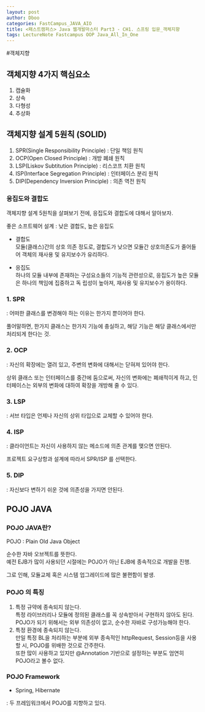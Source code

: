 ```yaml
---
layout: post
author: Dboo
categories: FastCampus_JAVA_AIO
title: <패스트캠퍼스> Java 웹개발마스터 Part3 - CH1. 스프링 입문_객체지향
tags: LectureNote Fastcampus OOP Java_All_In_One
---
```


#객체지향

## 객체지향 4가지 핵심요소

1. 캡슐화
2. 상속
3. 다형성
4. 추상화

## 객체지향 설계 5원칙 (SOLID)

1. SPR(Single Responsibility Principle) : 단일 책임 원칙
2. OCP(Open Closed Principle) : 개방 폐쇄 원칙
3. LSP(Liskov Subtitution Principle) : 리스코프 치환 원칙
4. ISP(Interface Segregation Principle) : 인터페이스 분리 원칙
5. DIP(Dependency Inversion Principle) : 의존 역전 원칙

### 응집도와 결합도

객체지향 설계 5원칙을 살펴보기 전에, 응집도와 결합도에 대해서 알아보자.

좋은 소프트웨어 설계 : 낮은 결합도, 높은 응집도

- 결합도  
모듈(클래스)간의 상호 의존 정도로, 결합도가 낮으면 모듈간 상호의존도가 줄어들어 객체의 재사용 및 유지보수가
유리하다.

- 응집도  
하나의 모듈 내부에 존재하는 구성요소들의 기능적 관련성으로, 응집도가 높은 모듈은 하나의 책임에 집중하고 독
립성이 높아져, 재사용 및 유지보수가 용이하다.

### 1. SPR

: 어떠한 클래스를 변경해야 하는 이유는 한가지 뿐이어야 한다.

풀어말하면, 한가지 클래스는 한가지 기능에 충실하고, 해당 기능은 해당 클래스에서만 처리되게 한다는 것.

### 2. OCP

: 자신의 확장에는 열려 있고, 주변의 변화에 대해서는 닫혀져 있어야 한다.

상위 클래스 또는 인터페이스를 중간에 둠으로써, 자신의 변화에는 폐쇄적이게 하고, 인터페이스는 외부의 변화에
대하여 확장을 개방해 줄 수 있다.

### 3. LSP

: 서브 타입은 언제나 자신의 상위 타입으로 교체할 수 있어야 한다.

### 4. ISP

: 클라이언트는 자신이 사용하지 않는 메소드에 의존 관계를 맺으면 안된다.

프로젝트 요구상항과 설계에 따라서 SPR/ISP 를 선택한다.

### 5. DIP

: 자신보다 변하기 쉬운 것에 의존성을 가지면 안된다.

## POJO JAVA

### POJO JAVA란?

POJO : Plain Old Java Object

순수한 자바 오브젝트를 뜻한다.  
예전 EJB가 많이 사용되던 시절에는 POJO가 아닌 EJB에 종속적으로 개발을 진행.

그로 인해, 모듈교체 혹은 시스템 업그레이드에 많은 불편함이 발생.

### POJO 의 특징

1. 특정 규약에 종속되지 않는다.  
  특정 라이브러리나 모듈에 정의된 클래스를 꼭 상속받아서 구현하지 않아도 된다.  
  POJO가 되기 위해서는 외부 의존성이 없고, 순수한 자바로 구성가능해야 한다.
2. 특정 환경에 종속되지 않는다.  
  만일 특정 BL을 처리하는 부분에 외부 종속적인 httpRequest, Session등을 사용할 시, POJO를 위배한
  것으로 간주한다.  
  또한 많이 사용하고 있지만 \@Annotation 기반으로 설정하는 부분도 엄연히 POJO라고 볼수 없다.

### POJO Framework

- Spring, Hibernate

: 두 프레임워크에서 POJO를 지향하고 있다.
